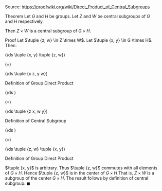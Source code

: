 # 

Source: https://proofwiki.org/wiki/Direct_Product_of_Central_Subgroups

Theorem
Let $G$ and $H$ be groups.
Let $Z$ and $W$ be central subgroups of $G$ and $H$ respectively.

Then $Z \times W$ is a central subgroup of $G \times H$.


Proof
Let $\tuple {z, w} \in Z \times W$.
Let $\tuple {x, y} \in G \times H$.
Then:














\(\ds \tuple {x, y} \tuple {z, w}\)

\(=\)







\(\ds \tuple {x z, y w}\)





Definition of Group Direct Product














\(\ds \)

\(=\)







\(\ds \tuple {z x, w y}\)





Definition of Central Subgroup














\(\ds \)

\(=\)







\(\ds \tuple {z, w} \tuple {x, y}\)





Definition of Group Direct Product



$\tuple {x, y}$ is arbitrary.
Thus $\tuple {z, w}$ commutes with all elements of $G \times H$.
Hence $\tuple {z, w}$ is in the center of $G \times H$
That is, $Z \times W$ is a subgroup of the center $G \times H$.
The result follows by definition of central subgroup.
$\blacksquare$





